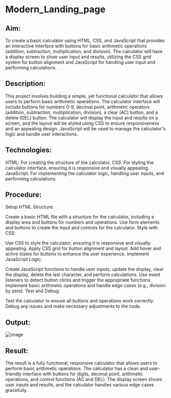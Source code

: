 # Modern_Landing_page
## Aim:
To create a basic calculator using HTML, CSS, and JavaScript that provides an interactive interface with buttons for basic arithmetic operations (addition, subtraction, multiplication, and division). The calculator will have a display screen to show user input and results, utilizing the CSS grid system for button alignment and JavaScript for handling user input and performing calculations.

## Description:
This project involves building a simple, yet functional calculator that allows users to perform basic arithmetic operations. The calculator interface will include buttons for numbers 0-9, decimal point, arithmetic operators (addition, subtraction, multiplication, division), a clear (AC) button, and a delete (DEL) button. The calculator will display the input and results on a screen, and the layout will be styled using CSS to ensure responsiveness and an appealing design. JavaScript will be used to manage the calculator's logic and handle user interactions.

## Technologies:
HTML: For creating the structure of the calculator.
CSS: For styling the calculator interface, ensuring it is responsive and visually appealing.
JavaScript: For implementing the calculator logic, handling user inputs, and performing calculations.
## Procedure:
Setup HTML Structure:

Create a basic HTML file with a structure for the calculator, including a display area and buttons for numbers and operations.
Use form elements and buttons to create the input and controls for the calculator.
Style with CSS:

Use CSS to style the calculator, ensuring it is responsive and visually appealing.
Apply CSS grid for button alignment and layout.
Add hover and active states for buttons to enhance the user experience.
Implement JavaScript Logic:

Create JavaScript functions to handle user inputs, update the display, clear the display, delete the last character, and perform calculations.
Use event listeners to detect button clicks and trigger the appropriate functions.
Implement basic arithmetic operations and handle edge cases (e.g., division by zero).
Test and Debug:

Test the calculator to ensure all buttons and operations work correctly.
Debug any issues and make necessary adjustments to the code.
## Output:
![image](https://github.com/Gokkul-M/Modern_Landing_page/assets/144870543/dabd8d21-e584-44dd-8f2d-c5c6474adf72)
## Result:
The result is a fully functional, responsive calculator that allows users to perform basic arithmetic operations. The calculator has a clean and user-friendly interface with buttons for digits, decimal point, arithmetic operations, and control functions (AC and DEL). The display screen shows user inputs and results, and the calculator handles various edge cases gracefully.

